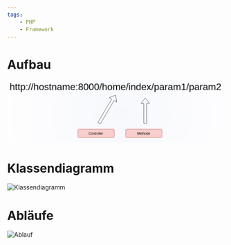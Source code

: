 ```yaml
---
tags:
    - PHP
    - Framework
---
```


# Aufbau

![URL Aufbau](URLAufbau.png)

# Klassendiagramm

![Klassendiagramm](https://www.plantuml.com/plantuml/svg/ZLHDYzim4BthLmnUGnmI7tQXXIsxPaikXLBefRcKiapaQI8gIqPMjfkM_FUEb6pysMrzaZHlPjwRD_YXyUZyljAGVDJOD6HAXLk7LPK8hxmc63oBdIe9gAhz0IggDkGQ8MgKFt1BaAoiemH-2-1FXaHuNzVdU_YkG5hZdTMQ7Bo3nZjbjd0FoSvMb7HW5VcTBNiGPKfwxc9gP48DOz0vF33awpTn2I_WyP5xSVfU-cn-USz1MonN5nRPAJdTEptdKazMbGFifqZbtxZFaKusVo4KmqVHcKNRjJUIsCIMfBEpsBGAjr6R4tAjwES5-CINvLb_MgB7E8LUvb4SUmQzK6ZwFdrW0u2UFJlz5w8BY0vagK66tiDiDcAu08bQPkaltEbhXbml8Pvlmdd0gZiNT2jRrMWE_yTWeg-dncUlw8xp7KZcjhtY6uUcNRbE8Den5P1MMpSLAAcHJjLUMJCLFX26D6Lyvx5sIXA_VcUN_NX8Nvh1BA8DlU9zoM5HMF7TtKhRVLaKFUt19mv1jbvUtRovVRkXEHH51n0d_IeYaUXoUV8jcK0obncioMsurDvioOZmByZpecDkW7IipY7w9E8o1cGGBP9sFv9JFeuJWzesBx9lhq7jk4nFW10Fl7Zy8_m3 "Klassendiagramm")

# Abläufe

![Ablauf](https://www.plantuml.com/plantuml/svg/RP8zRWCX48LxJZ5oaSRA1L94NgMDfJHnQusNMGM9XTNia2ZtyJ7S-M8PiyW6ErJpypvu36ncGPOqUbXr1uzfM1bnukcMcaa5hdSJ1e5kcfhyBGRXw3rnKzv6Ixwfx1pz6ACuFBzUTe4NsE_x66RXr4lJMQ-rgUnCd-mDaoGEq37ZBunEu0CPHnBYy4ZvYBQo1BgAv5PLMPKGpq8QXIp6Njmt2jNtAWRUpqShO2dKlNyDR4c-ehtZ7C5IfojKkSXiwODEdTDG75KYHV9SYpg7hVrov3BzH_ho1WkSeoiBJt2WuNowtsTvimq5g__Z3m00 "Ablauf")
